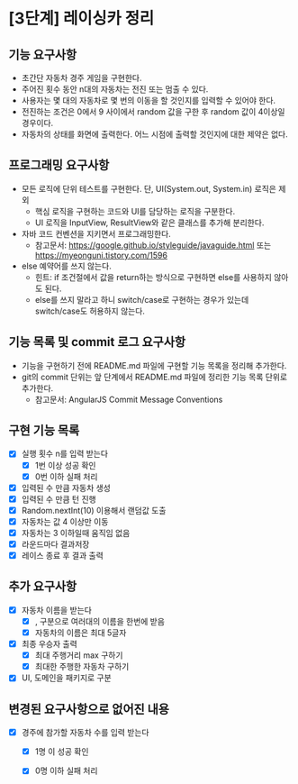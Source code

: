 # [3단계] 레이싱카 정리

## 기능 요구사항
- 초간단 자동차 경주 게임을 구현한다.
- 주어진 횟수 동안 n대의 자동차는 전진 또는 멈출 수 있다.
- 사용자는 몇 대의 자동차로 몇 번의 이동을 할 것인지를 입력할 수 있어야 한다.
- 전진하는 조건은 0에서 9 사이에서 random 값을 구한 후 random 값이 4이상일 경우이다.
- 자동차의 상태를 화면에 출력한다. 어느 시점에 출력할 것인지에 대한 제약은 없다.

## 프로그래밍 요구사항
- 모든 로직에 단위 테스트를 구현한다. 단, UI(System.out, System.in) 로직은 제외
  - 핵심 로직을 구현하는 코드와 UI를 담당하는 로직을 구분한다.
  - UI 로직을 InputView, ResultView와 같은 클래스를 추가해 분리한다.
- 자바 코드 컨벤션을 지키면서 프로그래밍한다.
  - 참고문서: https://google.github.io/styleguide/javaguide.html 또는 https://myeonguni.tistory.com/1596
- else 예약어를 쓰지 않는다.
  - 힌트: if 조건절에서 값을 return하는 방식으로 구현하면 else를 사용하지 않아도 된다.
  - else를 쓰지 말라고 하니 switch/case로 구현하는 경우가 있는데 switch/case도 허용하지 않는다.

## 기능 목록 및 commit 로그 요구사항
- 기능을 구현하기 전에 README.md 파일에 구현할 기능 목록을 정리해 추가한다.
- git의 commit 단위는 앞 단계에서 README.md 파일에 정리한 기능 목록 단위로 추가한다.
  - 참고문서: AngularJS Commit Message Conventions
  
## 구현 기능 목록
- [X] 실행 횟수 n를 입력 받는다
  - [X] 1번 이상 성공 확인
  - [X] 0번 이하 실패 처리
- [X] 입력된 수 만큼 자동차 생성
- [X] 입력된 수 만큼 턴 진행
- [X] Random.nextInt(10) 이용해서 랜덤값 도출
- [X] 자동차는 값 4 이상만 이동
- [X] 자동차는 3 이하일때 움직임 없음
- [X] 라운드마다 결과저장
- [X] 레이스 종료 후 결과 출력
    
## 추가 요구사항
- [X] 자동차 이름을 받는다
  - [X] , 구분으로 여러대의 이름을 한번에 받음
  - [X] 자동차의 이름은 최대 5글자
- [X] 최종 우승자 출력
  - [X] 최대 주행거리 max 구하기
  - [X] 최대한 주행한 자동차 구하기
- [X] UI, 도메인을 패키지로 구분

## 변경된 요구사항으로 없어진 내용
- [X] 경주에 참가할 자동차 수를 입력 받는다
  - [X] 1명 이 성공 확인
  - [X] 0명 이하 실패 처리










